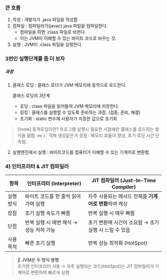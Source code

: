 
### 큰 흐름

1. 작성 : 개발자가 .java 파일을 작성함
2. 컴파일 : 컴파일러가(javac) java 파일을 컴파일한다. 
	- 컴파일을 하면 .class 파일로 바뀐다.
	- 이는 JVM이 이해할 수 있는 바이트 코드로 바꾸는 것. 
3. 실행 : JVM이 .class 파일을 실행한다. 


### 3번인 실행단계를 좀 더 보자

##### 과정

1. 클래스 로딩 : 클래스 로더가 JVM 메모리에 동적으로 로드한다. 

	클래스 로딩의 3단계 
	- 로딩 : class 파일을 읽어들여 JVM 메모리에 저장한다.
	- 링킹 : 클래스를 실행할 수 있도록 준비하는 과정. (검증, 준비, 해결)
	- 초기화 : static 변수에 사용자가 지정한 값으로 초기화

>[!note] 동적로딩이란?
> 프로그램 실행시 필요한 시점에만 클래스를 로드하는 방식을 말함.
> ex ) : 객체 생성같은거
> 장점 : 메모리 효율이 향상, 초기 로딩 시간 단축됨.


2. 실행엔진에서 실행 : 바이트코드를 컴퓨터가 이해할 수 있는 기계어로 변환함. 
### 4) 인터프리터 & JIT 컴파일러

|항목|인터프리터 (Interpreter)|JIT 컴파일러 (Just-In-Time Compiler)|
|---|---|---|
|실행 방식|바이트 코드를 한 줄씩 읽어가며 실행|자주 사용되는 메서드 전체를 **기계어로 변환**하여 캐싱|
|장점|초기 실행 속도가 빠름|반복 실행 시 매우 빠름|
|단점|반복 실행 시 매번 해석 → 성능 저하 가능|초기 변환에 시간이 소요됨 → 초기 실행 시 느릴 수 있음|
|사용 목적|빠른 초기 실행|반복 성능 최적화 (HotSpot)|

> 🔸 **JVM은 두 방식 병행**:  
> 초기엔 인터프리터 사용 → 자주 실행되는 코드(HotSpot)는 JIT 컴파일러가 기계어로 변환하여 빠르게 실행